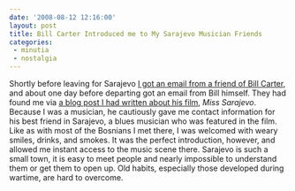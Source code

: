 ```yaml
---
date: '2008-08-12 12:16:00'
layout: post
title: Bill Carter Introduced me to My Sarajevo Musician Friends
categories:
 - minutia
 - nostalgia
---
```


Shortly before leaving for Sarajevo [I got an email from a friend of Bill Carter](/2003/04/26/Love-Mail/), and about one day before departing got an email from Bill himself. They had found me via [a blog post I had written about his film](/2003/01/09/Bill-Carter-Miss-Sarajevo/), _Miss Sarajevo_. Because I was a musician, he cautiously gave me contact information for his best friend in Sarajevo, a blues musician who was featured in the film. Like as with most of the Bosnians I met there, I was welcomed with weary smiles, drinks, and smokes. It was the perfect introduction, however, and allowed me instant access to the music scene there. Sarajevo is such a small town, it is easy to meet people and nearly impossible to understand them or get them to open up. Old habits, especially those developed during wartime, are hard to overcome.
